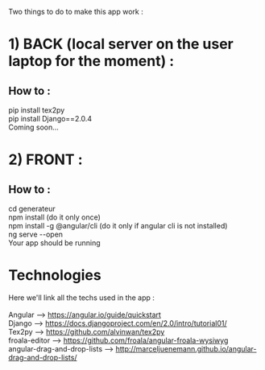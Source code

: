 Two things to do to make this app work :

# 1) BACK (local server on the user laptop for the moment) :
## How to :
pip install tex2py <br>
pip install Django==2.0.4 <br>
Coming soon...

# 2) FRONT :
## How to :
cd generateur <br>
npm install (do it only once)<br>
npm install -g @angular/cli (do it only if angular cli is not installed)<br>
ng serve --open<br>
Your app should be running

# Technologies
Here we'll link all the techs used in the app :<br>
<br>
Angular --> https://angular.io/guide/quickstart <br>
Django --> https://docs.djangoproject.com/en/2.0/intro/tutorial01/ <br>
Tex2py --> https://github.com/alvinwan/tex2py <br>
froala-editor --> https://github.com/froala/angular-froala-wysiwyg <br>
angular-drag-and-drop-lists --> http://marceljuenemann.github.io/angular-drag-and-drop-lists/ <br>



